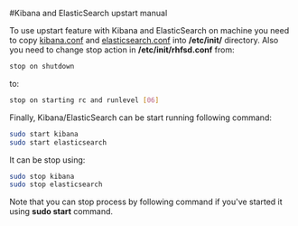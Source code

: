 #Kibana and ElasticSearch upstart manual

To use upstart feature with Kibana and ElasticSearch on machine you need to copy [kibana.conf](kibana.conf) and [elasticsearch.conf](elasticsearch.conf) into **/etc/init/** directory.
Also you need to change stop action in **/etc/init/rhfsd.conf** from:
```bash
stop on shutdown
```
to:
```bash
stop on starting rc and runlevel [06]
```

Finally, Kibana/ElasticSearch can be start running following command:
```bash
sudo start kibana
sudo start elasticsearch
```
It can be stop using:
```bash
sudo stop kibana
sudo stop elasticsearch
```
Note that you can stop process by following command if you've started it using **sudo start** command.